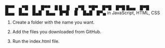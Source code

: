 █▀▀ ▄▀█ █   █▀▀ █ █ █   ▄▀█ ▀█▀ █▀█ █▀█
█▄▄ █▀█ █▄▄ █▄▄ █▄█ █▄▄ █▀█  █  █▄█ █▀▄ 
in JavaScript, HTML, CSS

1. Create a folder with the name you want.

2. Add the files you downloaded from GitHub.

3. Run the index.html file.
